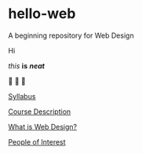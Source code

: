 # hello-web
A beginning repository for Web Design

Hi

*this* **is** __*neat*__

:100: :100: :100:

[Syllabus](sylabus.md)

[Course Description](course_description.md)

[What is Web Design?](What_is_Web_Design?.md)

[People of Interest](People_of_Interest.md)
